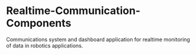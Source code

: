# Realtime-Communication-Components
Communications system and dashboard application for realtime monitoring of data in robotics applications.
